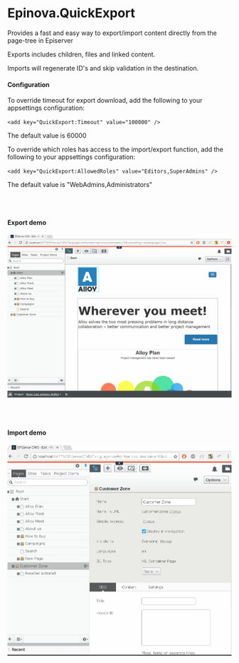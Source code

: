 # Epinova.QuickExport

Provides a fast and easy way to export/import content directly from the page-tree in Episerver

Exports includes children, files and linked content.

Imports will regenerate ID's and skip validation in the destination.


#### Configuration

To override timeout for export download, add the following to your appsettings configuration:

`<add key="QuickExport:Timeout" value="100000" />`

The default value is 60000

To override which roles has access to the import/export function, add the following to your appsettings configuration:

`<add key="QuickExport:AllowedRoles" value="Editors,SuperAdmins" />`

The default value is "WebAdmins,Administrators"

<br/><br/>

#### Export demo
<img src="doc/export.gif" />

<br/><br/>

#### Import demo
<img src="doc/import.gif" />

